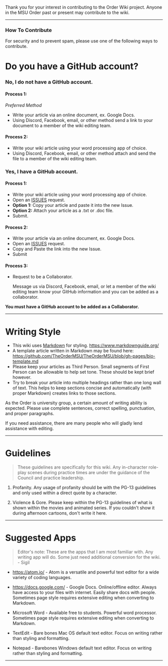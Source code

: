 Thank you for your interest in contributing to the Order Wiki project. Anyone in the MSU Order past or present may contribute to the wiki.

***

### How To Contribute

For security and to prevent spam, please use one of the following ways to contribute.

# Do you have a GitHub account?

### No, I do not have a GitHub account.

#### Process 1:

*Preferred Method*
- Write your article via an online document, ex. Google Docs.
- Using Discord, Facebook, email, or other method send a link to your document to a member of the wiki editing team.

#### Process 2:

- Write your wiki article using your word processing app of choice.
- Using Discord, Facebook, email, or other method attach and send the file to a member of the wiki editing team.

### Yes, I have a GitHub account.

#### Process 1:

- Write your wiki article using your word processing app of choice.
- Open an [ISSUES](https://github.com/TheOrderMSU/TheOrderMSU/issues) request.
- **Option 1:** Copy your article and paste it into the new Issue.
- **Option 2:** Attach your article as a .txt or .doc file.
- Submit.

#### Process 2:
- Write your article via an online document, ex. Google Docs.
- Open an [ISSUES](https://github.com/TheOrderMSU/TheOrderMSU/issues) request.
- Copy and Paste the link into the new Issue.
- Submit

#### Process 3:

- Request to be a Collaborator.

  Message us via Discord, Facebook, email, or let a member of the wiki editing team know your GitHub information and you can be added as a collaborator.

**You must have a GitHub account to be added as a Collaborator.**

***

# Writing Style

- This wiki uses [Markdown](https://www.markdownguide.org/) for styling. https://www.markdownguide.org/
- A template article written in Markdown may be found here: https://github.com/TheOrderMSU/TheOrderMSU/blob/gh-pages/bio-template.md
- Please keep your articles as Third Person. Small segments of First Person can be allowable to help set tone. These should be kept brief however.
- Try to break your article into multiple headings rather than one long wall of text. This helps to keep sections concise and automatically (with proper Markdown) creates links to those sections.

As the Order is university group, a certain amount of writing ability is expected. Please use complete sentences, correct spelling, punctuation, and proper paragraphs.

If you need assistance, there are many people who will gladly lend assistance with editing.

***

# Guidelines

> These guidelines are specifically for this wiki. Any in-character role-play scenes during practice times are under the guidance of the Council and practice leadership.

1. Profanity. Any usage of profanity should be with the PG-13 guidelines and only used within a direct quote by a character.

2. Violence & Gore. Please keep within the PG-13 guidelines of what is shown within the movies and animated series. If you couldn't show it during afternoon cartoons, don't write it here.

***

# Suggested Apps

> Editor's note: These are the apps that I am most familiar with. Any writing app will do. Some just need additional conversion for the wiki. - Sigil

- https://atom.io/ - Atom is a versatile and powerful text editor for a wide variety of coding languages.

- https://docs.google.com/ - Google Docs. Online/offline editor. Always have access to your files with internet. Easily share docs with people. Sometimes page style requires extensive editing when converting to Markdown.

- Microsoft Word - Available free to students. Powerful word processor. Sometimes page style requires extensive editing when converting to Markdown.

- TextEdit - Bare bones Mac OS default text editor. Focus on writing rather than styling and formatting.

- Notepad - Barebones Windows default text editor. Focus on writing rather than styling and formatting.

***
